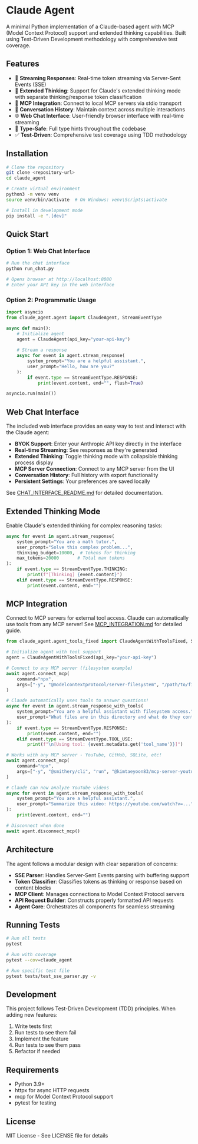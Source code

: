 # Claude Agent

A minimal Python implementation of a Claude-based agent with MCP (Model Context Protocol) support and extended thinking capabilities. Built using Test-Driven Development methodology with comprehensive test coverage.

## Features

- 🚀 **Streaming Responses**: Real-time token streaming via Server-Sent Events (SSE)
- 🧠 **Extended Thinking**: Support for Claude's extended thinking mode with separate thinking/response token classification
- 🔧 **MCP Integration**: Connect to local MCP servers via stdio transport
- 💬 **Conversation History**: Maintain context across multiple interactions
- 🌐 **Web Chat Interface**: User-friendly browser interface with real-time streaming
- 🎯 **Type-Safe**: Full type hints throughout the codebase
- ✅ **Test-Driven**: Comprehensive test coverage using TDD methodology

## Installation

```bash
# Clone the repository
git clone <repository-url>
cd claude_agent

# Create virtual environment
python3 -m venv venv
source venv/bin/activate  # On Windows: venv\Scripts\activate

# Install in development mode
pip install -e ".[dev]"
```

## Quick Start

### Option 1: Web Chat Interface

```bash
# Run the chat interface
python run_chat.py

# Opens browser at http://localhost:8080
# Enter your API key in the web interface
```

### Option 2: Programmatic Usage

```python
import asyncio
from claude_agent.agent import ClaudeAgent, StreamEventType

async def main():
    # Initialize agent
    agent = ClaudeAgent(api_key="your-api-key")
    
    # Stream a response
    async for event in agent.stream_response(
        system_prompt="You are a helpful assistant.",
        user_prompt="Hello, how are you?"
    ):
        if event.type == StreamEventType.RESPONSE:
            print(event.content, end="", flush=True)

asyncio.run(main())
```

## Web Chat Interface

The included web interface provides an easy way to test and interact with the Claude agent:

- **BYOK Support**: Enter your Anthropic API key directly in the interface
- **Real-time Streaming**: See responses as they're generated
- **Extended Thinking**: Toggle thinking mode with collapsible thinking process display
- **MCP Server Connection**: Connect to any MCP server from the UI
- **Conversation History**: Full history with export functionality
- **Persistent Settings**: Your preferences are saved locally

See [CHAT_INTERFACE_README.md](CHAT_INTERFACE_README.md) for detailed documentation.

## Extended Thinking Mode

Enable Claude's extended thinking for complex reasoning tasks:

```python
async for event in agent.stream_response(
    system_prompt="You are a math tutor.",
    user_prompt="Solve this complex problem...",
    thinking_budget=10000,  # Tokens for thinking
    max_tokens=20000       # Total max tokens
):
    if event.type == StreamEventType.THINKING:
        print(f"[Thinking] {event.content}")
    elif event.type == StreamEventType.RESPONSE:
        print(event.content, end="")
```

## MCP Integration

Connect to MCP servers for external tool access. Claude can automatically use tools from any MCP server! See [MCP_INTEGRATION.md](MCP_INTEGRATION.md) for detailed guide.

```python
from claude_agent.agent_tools_fixed import ClaudeAgentWithToolsFixed, StreamEventType

# Initialize agent with tool support
agent = ClaudeAgentWithToolsFixed(api_key="your-api-key")

# Connect to any MCP server (filesystem example)
await agent.connect_mcp(
    command="npx",
    args=["-y", "@modelcontextprotocol/server-filesystem", "/path/to/files"]
)

# Claude automatically uses tools to answer questions!
async for event in agent.stream_response_with_tools(
    system_prompt="You are a helpful assistant with filesystem access.",
    user_prompt="What files are in this directory and what do they contain?"
):
    if event.type == StreamEventType.RESPONSE:
        print(event.content, end="")
    elif event.type == StreamEventType.TOOL_USE:
        print(f"\n[Using tool: {event.metadata.get('tool_name')}]")

# Works with any MCP server - YouTube, GitHub, SQLite, etc!
await agent.connect_mcp(
    command="npx",
    args=["-y", "@smithery/cli", "run", "@kimtaeyoon83/mcp-server-youtube-transcript"]
)

# Claude can now analyze YouTube videos
async for event in agent.stream_response_with_tools(
    system_prompt="You are a helpful assistant.",
    user_prompt="Summarize this video: https://youtube.com/watch?v=..."
):
    print(event.content, end="")

# Disconnect when done
await agent.disconnect_mcp()
```

## Architecture

The agent follows a modular design with clear separation of concerns:

- **SSE Parser**: Handles Server-Sent Events parsing with buffering support
- **Token Classifier**: Classifies tokens as thinking or response based on content blocks
- **MCP Client**: Manages connections to Model Context Protocol servers
- **API Request Builder**: Constructs properly formatted API requests
- **Agent Core**: Orchestrates all components for seamless streaming

## Running Tests

```bash
# Run all tests
pytest

# Run with coverage
pytest --cov=claude_agent

# Run specific test file
pytest tests/test_sse_parser.py -v
```

## Development

This project follows Test-Driven Development (TDD) principles. When adding new features:

1. Write tests first
2. Run tests to see them fail
3. Implement the feature
4. Run tests to see them pass
5. Refactor if needed

## Requirements

- Python 3.9+
- httpx for async HTTP requests
- mcp for Model Context Protocol support
- pytest for testing

## License

MIT License - See LICENSE file for details
